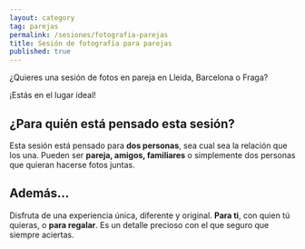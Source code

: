 ```yaml
---
layout: category
tag: parejas
permalink: /sesiones/fotografia-parejas
title: Sesión de fotografía para parejas
published: true
---
```

¿Quieres una sesión de fotos en pareja en Lleida, Barcelona o Fraga?

¡Estás en el lugar ideal!

## ¿Para quién está pensado esta sesión?
Esta sesión está pensado para **dos personas**, sea cual sea la relación que los una. Pueden ser **pareja, amigos, familiares** o simplemente dos personas que quieran hacerse fotos juntas.


## Además...
Disfruta de una experiencia única, diferente y original. **Para ti**, con quien tú quieras, o **para regalar**. Es un detalle precioso con el que seguro que siempre aciertas.
